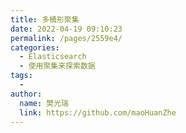 ```yaml
---
title: 多桶形聚集
date: 2022-04-19 09:10:23
permalink: /pages/2559e4/
categories:
  - Elasticsearch
  - 使用聚集来探索数据
tags:
  - 
author: 
  name: 樊光瑞
  link: https://github.com/maoHuanZhe
---
```

